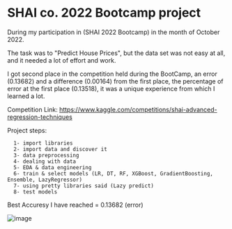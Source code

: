 <h1> SHAI co. 2022 Bootcamp project </h1>

<p> During my participation in (SHAI 2022 Bootcamp) in the month of October 2022.

The task was to "Predict House Prices", but the data set was not easy at all, and it needed a lot of effort and work.

I got second place in the competition held during the BootCamp, an error (0.13682) and a difference (0.00164) from the first place, the percentage of error at the first place (0.13518), it was a unique experience from which I learned a lot.

Competition Link: https://www.kaggle.com/competitions/shai-advanced-regression-techniques

Project steps:

      1- import libraries
      2- import data and discover it
      3- data preprocessing 
      4- dealing with data 
      5- EDA & data engineering
      6- train & select models (LR, DT, RF, XGBoost, GradientBoosting, Ensemble, LazyRegressor)
      7- using pretty libraries said (Lazy predict)
      8- test models
      
</p>

<p> Best Accuresy I have reached = 0.13682 (error) </p>



![image](https://user-images.githubusercontent.com/44245032/216787196-6e4ff62d-ccd5-4fae-94a7-236b073f1383.png)
